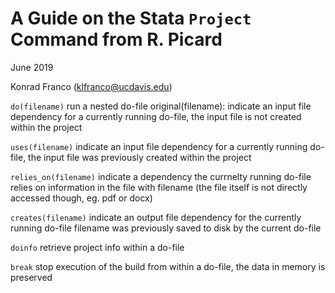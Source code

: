 # A Guide on the Stata `Project` Command from R. Picard

June 2019

Konrad Franco (klfranco@ucdavis.edu)

`do(filename)` run a nested do-file
original(filename): indicate an input file dependency for a currently running do-file, the input file is not created within the project

`uses(filename)` indicate an input file dependency for a currently running do-file, the input file was previously created within the project

`relies_on(filename)` indicate a dependency the currnelty running do-file relies on information in the file with filename (the file itself is not directly accessed though, eg. pdf or docx)

`creates(filename)` indicate an output file dependency for the currently running do-file filename was previously saved to disk by the current do-file

`doinfo` retrieve project info within a do-file

`break` stop execution of the build from within a do-file, the data in memory is preserved
